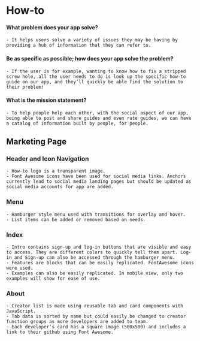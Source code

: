 # How-to

#### What problem does your app solve?
    - It helps users solve a variety of issues they may be having by providing a hub of information that they can refer to.

#### Be as specific as possible; how does your app solve the problem?
	- If the user is for example, wanting to know how to fix a stripped screw hole, all the user needs to do is look up the specific how-to guide on our app, and they’ll quickly be able find the solution to their problem!

#### What is the mission statement?
	- To help people help each other, with the social aspect of our app, being able to post and share guides and even rate guides, we can have a catalog of information built by people, for people.

## Marketing Page

### Header and Icon Navigation
    - How-to logo is a transparent image. 
    - Font Awesome icons have been used for social media links. Anchors currently lead to social media landing pages but should be updated as social media accounts for app are added.

### Menu 
    - Hamburger style menu used with transitions for overlay and hover. 
    - List items can be added or removed based on needs.

### Index 
    - Intro contains sign-up and log-in buttons that are visible and easy to access. They are different colors to quickly tell them apart. Log-in and Sign-up can also be accessed through the hamburger menu.
    - Features are blocks that can be easily replicated. FontAwesome icons were used.
    - Examples can also be easily replicated. In mobile view, only two examples will show for ease of use.

### About
    - Creator list is made using reusable tab and card components with JavaScript. 
    - Tab data is sorted by name but could easily be changed to creator function groups as more developers are added to team. 
    - Each developer's card has a square image (500x500) and includes a link to their github using Font Awesome.

    


